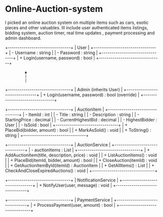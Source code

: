 # Online-Auction-system
 I picked an online auction system on multiple items such as cars, exotic pieces and other valuables. Ill include user authenticated items listings, bidding system, auction timer, real time updates , payment processing and admin dashboard. 

  +--------------------------------+
|         User                   |
+--------------------------------+
| - Username : string            |
| - Password : string            |
+--------------------------------+
| + Login(username, password) : bool |
+--------------------------------+

             ▲
             |
             |
+--------------------------------+
|         Admin (inherits User)  |
+--------------------------------+
| + Login(username, password) : bool (override) |
+--------------------------------+

+--------------------------------+
|         AuctionItem            |
+--------------------------------+
| - ItemId : int                 |
| - Title : string               |
| - Description : string         |
| - StartingPrice : decimal      |
| - CurrentHighestBid : decimal  |
| - HighestBidder : User          |
| - IsSold : bool                |
+--------------------------------+
| + PlaceBid(bidder, amount) : bool |
| + MarkAsSold() : void          |
| + ToString() : string          |
+--------------------------------+

+--------------------------------+
|         AuctionService         |
+--------------------------------+
| - auctionItems : List<AuctionItem> |
+--------------------------------+
| + AddAuctionItem(title, description, price) : void |
| + ListAuctionItems() : void |
| + PlaceBid(itemId, bidder, amount) : bool |
| + CloseAuction(itemId) : void |
| + GetAuctionItemById(itemId) : AuctionItem |
| + GetAllItems() : List<AuctionItem> |
| + CheckAndCloseExpiredAuctions() : void |
+--------------------------------+

+--------------------------------+
|      NotificationService       |
+--------------------------------+
| + NotifyUser(user, message) : void |
+--------------------------------+

+--------------------------------+
|        PaymentService          |
+--------------------------------+
| + ProcessPayment(user, amount) : bool |
+--------------------------------+
